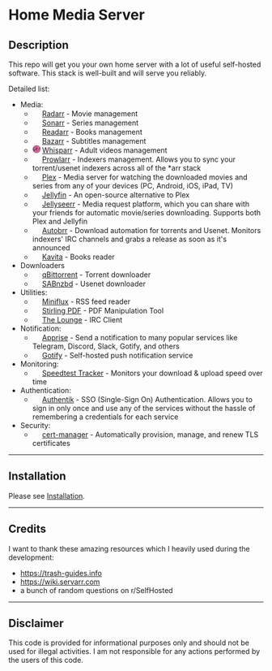 # Home Media Server

## Description

This repo will get you your own home server with a lot of useful self-hosted software. This stack is well-built and will serve you reliably.

Detailed list:
- Media:
    - <img width="15" height="15" src="https://cdn.jsdelivr.net/gh/selfhst/icons/png/radarr-light.png"> [Radarr](https://github.com/Radarr/Radarr) - Movie management
    - <img width="15" height="15" src="https://cdn.jsdelivr.net/gh/selfhst/icons/png/sonarr.png"> [Sonarr](https://github.com/Sonarr/Sonarr) - Series management
    - <img width="15" height="15" src="https://cdn.jsdelivr.net/gh/selfhst/icons/png/readarr.png"> [Readarr](https://github.com/Readarr/Readarr) - Books management
    - <img width="15" height="15" src="https://cdn.jsdelivr.net/gh/selfhst/icons/png/bazarr.png"> [Bazarr](https://github.com/morpheus65535/bazarr) - Subtitles management
    - <img width="15" height="15" src="https://github.com/Whisparr/Whisparr/blob/develop/Logo/128.png?raw=true"> [Whisparr](https://github.com/Whisparr/Whisparr) - Adult videos management
    - <img width="15" height="15" src="https://cdn.jsdelivr.net/gh/selfhst/icons/png/prowlarr.png"> [Prowlarr](https://github.com/Prowlarr/Prowlarr) - Indexers management. Allows you to sync your torrent/usenet indexers across all of the *arr stack
    - <img width="15" height="15" src="https://cdn.jsdelivr.net/gh/selfhst/icons/png/plex.png"> [Plex](https://www.plex.tv/) - Media server for watching the downloaded movies and series from any of your devices (PC, Android, iOS, iPad, TV)
    - <img width="15" height="15" src="https://cdn.jsdelivr.net/gh/selfhst/icons/png/jellyfin.png"> [Jellyfin](https://github.com/jellyfin/jellyfin) - An open-source alternative to Plex
    - <img width="15" height="15" src="https://cdn.jsdelivr.net/gh/selfhst/icons/png/jellyseerr.png"> [Jellyseerr](https://github.com/Fallenbagel/jellyseerr) - Media request platform, which you can share with your friends for automatic movie/series downloading. Supports both Plex and Jellyfin
    - <img width="15" height="15" src="https://cdn.jsdelivr.net/gh/selfhst/icons/png/autobrr.png"> [Autobrr](https://github.com/autobrr/autobrr) - Download automation for torrents and Usenet. Monitors indexers' IRC channels and grabs a release as soon as it's announced
    - <img width="15" height="15" src="https://cdn.jsdelivr.net/gh/selfhst/icons/png/kavita.png"> [Kavita](https://github.com/Kareadita/Kavita) - Books reader
- Downloaders
    - <img width="15" height="15" src="https://cdn.jsdelivr.net/gh/selfhst/icons/png/qbittorrent.png"> [qBittorrent](https://github.com/qbittorrent/qBittorrent) - Torrent downloader
    - <img width="15" height="15" src="https://cdn.jsdelivr.net/gh/selfhst/icons/png/sabnzbd.png"> [SABnzbd](https://github.com/sabnzbd/sabnzbd) - Usenet downloader
- Utilities:
    - <img width="15" height="15" src="https://cdn.jsdelivr.net/gh/selfhst/icons/png/miniflux-light.png"> [Miniflux](https://github.com/dysosmus/miniflux) - RSS feed reader
    - <img width="15" height="15" src="https://cdn.jsdelivr.net/gh/selfhst/icons/png/stirling-pdf.png"> [Stirling PDF](https://github.com/Stirling-Tools/Stirling-PDF) - PDF Manipulation Tool
    - <img width="15" height="15" src="https://github.com/thelounge/thelounge/blob/master/client/img/logo-grey-bg-152x152px.png?raw=true"> [The Lounge](https://github.com/thelounge/thelounge) - IRC Client
- Notification:
    - <img width="15" height="15" src="https://cdn.jsdelivr.net/gh/selfhst/icons/png/apprise.png"> [Apprise](https://github.com/caronc/apprise-api) - Send a notification to many popular services like Telegram, Discord, Slack, Gotify, and others
    - <img width="15" height="15" src="https://cdn.jsdelivr.net/gh/selfhst/icons/png/gotify.png"> [Gotify](https://github.com/gotify/server) - Self-hosted push notification service
- Monitoring:
    - <img width="15" height="15" src="https://cdn.jsdelivr.net/gh/selfhst/icons/png/myspeed.png"> [Speedtest Tracker](https://github.com/alexjustesen/speedtest-tracker) - Monitors your download & upload speed over time
- Authentication:
    - <img width="15" height="15" src="https://cdn.jsdelivr.net/gh/selfhst/icons/png/authentik.png"> [Authentik](https://github.com/goauthentik/authentik) - SSO (Single-Sign On) Authentication. Allows you to sign in only once and use any of the services without the hassle of remembering a credentials for each service
- Security:
    - <img width="15" height="15" src="https://github.com/cert-manager/cert-manager/blob/master/logo/logo-small.png?raw=true"> [cert-manager](https://github.com/cert-manager/cert-manager) - Automatically provision, manage, and renew TLS certificates

---

## Installation

Please see [Installation](Installation.md).

---

## Credits

I want to thank these amazing resources which I heavily used during the development:
- <https://trash-guides.info>
- <https://wiki.servarr.com>
- a bunch of random questions on r/SelfHosted

---

## Disclaimer

This code is provided for informational purposes only and should not be used for illegal activities. I am not responsible for any actions performed by the users of this code.

